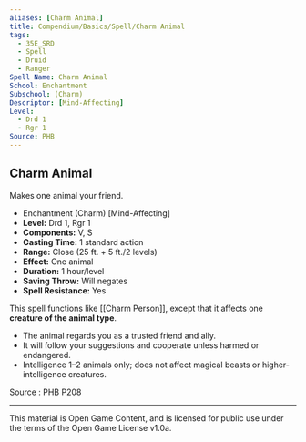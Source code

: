 ```yaml
---
aliases: [Charm Animal]
title: Compendium/Basics/Spell/Charm Animal
tags: 
  - 35E_SRD
  - Spell
  - Druid
  - Ranger
Spell Name: Charm Animal
School: Enchantment
Subschool: (Charm)
Descriptor: [Mind-Affecting]
Level:
  - Drd 1
  - Rgr 1
Source: PHB
---
```


## Charm Animal

Makes one animal your friend.

*   Enchantment (Charm) [Mind-Affecting]
*   **Level:** Drd 1, Rgr 1
*   **Components:** V, S
*   **Casting Time:** 1 standard action
*   **Range:** Close (25 ft. + 5 ft./2 levels)
*   **Effect:** One animal
*   **Duration:** 1 hour/level
*   **Saving Throw:** Will negates
*   **Spell Resistance:** Yes

This spell functions like [[Charm Person]], except that it affects one **creature of the animal type**.

- The animal regards you as a trusted friend and ally.
- It will follow your suggestions and cooperate unless harmed or endangered.
- Intelligence 1–2 animals only; does not affect magical beasts or higher-intelligence creatures.

Source : PHB P208

---

This material is Open Game Content, and is licensed for public use under  
the terms of the Open Game License v1.0a.
